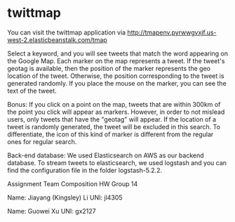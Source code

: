 # twittmap
You can visit the twittmap application via
http://tmapenv.pyrwwgvxjf.us-west-2.elasticbeanstalk.com/tmap

Select a keyword, and you will see tweets that match the word appearing on the Google Map.
Each marker on the map represents a tweet.
If the tweet's geotag is available, then the position of the marker represents the geo location of the tweet.
Otherwise, the position corresponding to the tweet is generated randomly.
If you place the mouse on the marker, you can see the text of the tweet.

Bonus:
If you click on a point on the map, tweets that are within 300km of the point you click will appear as markers.
However, in order to not mislead users, only tweets that have the "geotag" will appear. If the location of a tweet is randomly generated, the tweet will be excluded in this search.
To differentiate, the icon of this kind of marker is different from the regular ones for regular search.

Back-end database:
We used Elasticsearch on AWS as our backend database. To stream tweets to elasticsearch, we used logstash and you can find the configuration file in the folder logstash-5.2.2.

Assignment Team Composition
HW Group 14

Name: Jiayang (Kingsley) Li
UNI: jl4305

Name: Guowei Xu
UNI: gx2127
